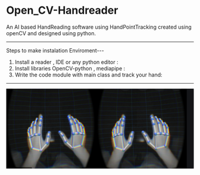 # Open_CV-Handreader
An AI based HandReading software using HandPointTracking created using openCV and designed using python.

---------------------------------------------------------------------------------------------------------

Steps to make instalation Enviroment---

1. Install a reader , IDE or any python editor :
2. Install libraries OpenCV-python , mediapipe :
3. Write the code module with main class and track your hand:

-----------------------------------------------------------------------------------------------------------

![](image/Capture.PNG)
